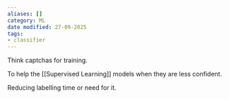 ```yaml
---
aliases: []
category: ML
date modified: 27-09-2025
tags:
- classifier
---
```

Think captchas for training.
  
To help the [[Supervised Learning]] models when they are less confident.  
  
Reducing labelling time or need for it.
